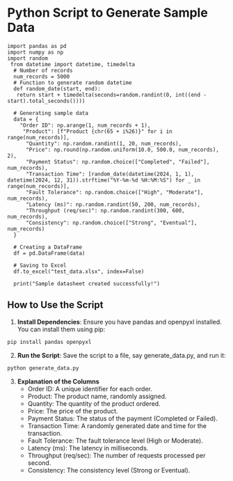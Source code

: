 # Python Script to Generate Sample Data
````shell
import pandas as pd 
import numpy as np 
import random
 from datetime import datetime, timedelta
  # Number of records 
  num_records = 5000 
  # Function to generate random datetime
  def random_date(start, end):
   return start + timedelta(seconds=random.randint(0, int((end - start).total_seconds()))) 
  
  # Generating sample data 
  data = { 
    "Order ID": np.arange(1, num_records + 1),
     "Product": [f"Product {chr(65 + i%26)}" for i in range(num_records)],
      "Quantity": np.random.randint(1, 20, num_records), 
      "Price": np.round(np.random.uniform(10.0, 500.0, num_records), 2), 
      "Payment Status": np.random.choice(["Completed", "Failed"], num_records), 
      "Transaction Time": [random_date(datetime(2024, 1, 1), datetime(2024, 12, 31)).strftime("%Y-%m-%d %H:%M:%S") for _ in range(num_records)], 
      "Fault Tolerance": np.random.choice(["High", "Moderate"], num_records), 
      "Latency (ms)": np.random.randint(50, 200, num_records), 
      "Throughput (req/sec)": np.random.randint(300, 600, num_records), 
      "Consistency": np.random.choice(["Strong", "Eventual"], num_records) 
  } 
      
  # Creating a DataFrame
  df = pd.DataFrame(data) 
  
  # Saving to Excel
  df.to_excel("test_data.xlsx", index=False) 
  
  print("Sample datasheet created successfully!")
````

## How to Use the Script
1. **Install Dependencies**: Ensure you have pandas and openpyxl installed. You can install them using pip:
````sh
pip install pandas openpyxl
````

2. **Run the Script**: Save the script to a file, say generate_data.py, and run it:
 ````sh  
python generate_data.py
````

3. **Explanation of the Columns**
   - Order ID: A unique identifier for each order.
   - Product: The product name, randomly assigned.
   - Quantity: The quantity of the product ordered.
   - Price: The price of the product.
   - Payment Status: The status of the payment (Completed or Failed).
   - Transaction Time: A randomly generated date and time for the transaction.
   - Fault Tolerance: The fault tolerance level (High or Moderate).
   - Latency (ms): The latency in milliseconds.
   - Throughput (req/sec): The number of requests processed per second.
   - Consistency: The consistency level (Strong or Eventual).
